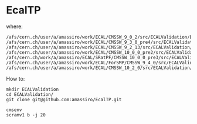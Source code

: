 # EcalTP

where:

    /afs/cern.ch/user/a/amassiro/work/ECAL/CMSSW_9_0_2/src/ECALValidation/EcalTP
    /afs/cern.ch/user/a/amassiro/work/ECAL/CMSSW_9_3_0_pre4/src/ECALValidation/EcalTP
    /afs/cern.ch/user/a/amassiro/work/ECAL/CMSSW_9_2_13/src/ECALValidation/EcalTP
    /afs/cern.ch/user/a/amassiro/work/ECAL/CMSSW_10_0_0_pre2/src/ECALValidation/EcalTP
    /afs/cern.ch/work/a/amassiro/ECAL/SRatPF/CMSSW_10_0_0_pre3/src/ECALValidation
    /afs/cern.ch/user/a/amassiro/work/ECAL/ForSMP/CMSSW_9_4_0/src/ECALValidation/EcalTP
    /afs/cern.ch/user/a/amassiro/work/ECAL/CMSSW_10_2_0/src/ECALValidation/EcalTP/test
    
How to:

    mkdir ECALValidation
    cd ECALValidation/
    git clone git@github.com:amassiro/EcalTP.git
    
    cmsenv
    scramv1 b -j 20


